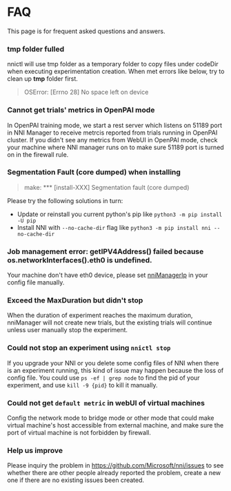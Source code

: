 # FAQ

This page is for frequent asked questions and answers.


### tmp folder fulled
nnictl will use tmp folder as a temporary folder to copy files under codeDir when executing experimentation creation. 
When met errors like below, try to clean up **tmp** folder first.
> OSError: [Errno 28] No space left on device

### Cannot get trials' metrics in OpenPAI mode
In OpenPAI training mode, we start a rest server which listens on 51189 port in NNI Manager to receive metrcis reported from trials running in OpenPAI cluster. If you didn't see any metrics from WebUI in OpenPAI mode, check your machine where NNI manager runs on to make sure 51189 port is turned on in the firewall rule. 

### Segmentation Fault (core dumped) when installing
> make: *** [install-XXX] Segmentation fault (core dumped)

Please try the following solutions in turn:
* Update or reinstall you current python's pip like `python3 -m pip install -U pip`
* Install NNI with `--no-cache-dir` flag like `python3 -m pip install nni --no-cache-dir`

### Job management error: getIPV4Address() failed because os.networkInterfaces().eth0 is undefined.
Your machine don't have eth0 device, please set [nniManagerIp](ExperimentConfig.md) in your config file manually. 

### Exceed the MaxDuration but didn't stop
When the duration of experiment reaches the maximum duration, nniManager will not create new trials, but the existing trials will continue unless user manually stop the experiment. 

### Could not stop an experiment using `nnictl stop`
If you upgrade your NNI or you delete some config files of NNI when there is an experiment running, this kind of issue may happen because the loss of config file. You could use `ps -ef | grep node` to find the pid of your experiment, and use `kill -9 {pid}` to kill it manually.

### Could not get `default metric` in webUI of virtual machines
Config the network mode to bridge mode or other mode that could make virtual machine's host accessible from external machine, and make sure the port of virtual machine is not forbidden by firewall. 

### Help us improve
Please inquiry the problem in https://github.com/Microsoft/nni/issues to see whether there are other people already reported the problem, create a new one if there are no existing issues been created.
